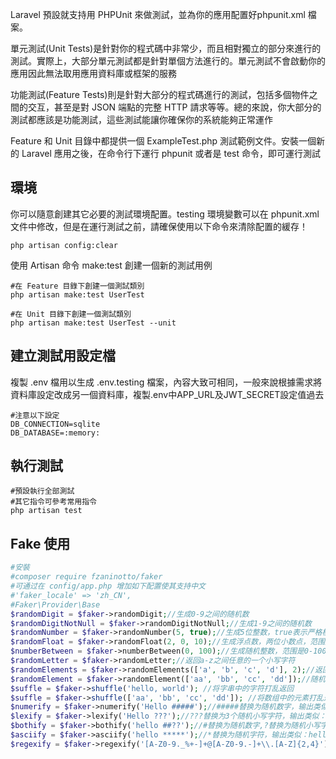Laravel 預設就支持用 PHPUnit 來做測試，並為你的應用配置好phpunit.xml 檔案。

單元測試(Unit Tests)是針對你的程式碼中非常少，而且相對獨立的部分來進行的測試。實際上，大部分單元測試都是針對單個方法進行的。單元測試不會啟動你的應用因此無法取用應用資料庫或框架的服務

功能測試(Feature Tests)則是針對大部分的程式碼進行的測試，包括多個物件之間的交互，甚至是對 JSON 端點的完整 HTTP 請求等等。總的來說，你大部分的測試都應該是功能測試，這些測試能讓你確保你的系統能夠正常運作

Feature 和 Unit 目錄中都提供一個 ExampleTest.php 測試範例文件。安裝一個新的 Laravel 應用之後，在命令行下運行 phpunit 或者是 test 命令，即可運行測試

## 環境

你可以隨意創建其它必要的測試環境配置。testing 環境變數可以在 phpunit.xml 文件中修改，但是在運行測試之前，請確保使用以下命令來清除配置的緩存！

```shell
php artisan config:clear
```

使用 Artisan 命令 make:test 創建一個新的測試用例

```shell
#在 Feature 目錄下創建一個測試類別
php artisan make:test UserTest

#在 Unit 目錄下創建一個測試類別
php artisan make:test UserTest --unit
```

## 建立測試用設定檔

複製 .env 檔用以生成 .env.testing 檔案，內容大致可相同，一般來說根據需求將資料庫設定改成另一個資料庫，複製.env中APP_URL及JWT_SECRET設定值過去

```shell
#注意以下設定
DB_CONNECTION=sqlite
DB_DATABASE=:memory:
```

## 執行測試

```shell
#預設執行全部測試
#其它指令可參考常用指令
php artisan test
```

## Fake 使用

```php
#安裝
#composer require fzaninotto/faker
#可通过在 config/app.php 增加如下配置使其支持中文
#'faker_locale' => 'zh_CN',
#Faker\Provider\Base
$randomDigit = $faker->randomDigit;//生成0-9之间的随机数
$randomDigitNotNull = $faker->randomDigitNotNull;//生成1-9之间的随机数
$randomNumber = $faker->randomNumber(5, true);//生成5位整数，true表示严格模式，即只能5位
$randomFloat = $faker->randomFloat(2, 0, 10);//生成浮点数，两位小数点，范围是0-10之间
$numberBetween = $faker->numberBetween(0, 100);//生成随机整数，范围是0-100之间
$randomLetter = $faker->randomLetter;//返回a-z之间任意的一个小写字符
$randomElements = $faker->randomElements(['a', 'b', 'c', 'd'], 2);//返回数组中的随机两个元素
$randomElement = $faker->randomElement(['aa', 'bb', 'cc', 'dd']);//随机返回数组中的一个元素
$suffle = $faker->shuffle('hello, world'); //将字串中的字符打乱返回
$suffle = $faker->shuffle(['aa', 'bb', 'cc', 'dd']); //将数组中的元素打乱返回
$numerify = $faker->numerify('Hello #####');//#####替换为随机数字，输出类似：Hello 03501
$lexify = $faker->lexify('Hello ???');//???替换为3个随机小写字符，输出类似：Hello krg
$bothify = $faker->bothify('hello ##??');//#替换为随机数字,?替换为随机小写字符.输出类似：hello 15cr
$asciify = $faker->asciify('hello *****');//*替换为随机字符，输出类似：hello 5Ynt[
$regexify = $faker->regexify('[A-Z0-9._%+-]+@[A-Z0-9.-]+\\.[A-Z]{2,4}');//根据正则表达式返回字串
```
